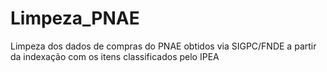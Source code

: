 # Limpeza_PNAE
 Limpeza dos dados de compras do PNAE obtidos via SIGPC/FNDE a partir da indexação com os itens classificados pelo IPEA
